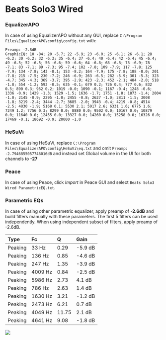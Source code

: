 # Beats Solo3 Wired

### EqualizerAPO
In case of using EqualizerAPO without any GUI, replace `C:\Program Files\EqualizerAPO\config\config.txt`
with:
```
Preamp: -2.8dB
GraphicEQ: 10 -84; 20 -5.7; 22 -5.9; 23 -6.0; 25 -6.1; 26 -6.1; 28 -6.2; 30 -6.2; 32 -6.3; 35 -6.4; 37 -6.4; 40 -6.4; 42 -6.4; 45 -6.4; 49 -6.5; 52 -6.5; 56 -6.6; 59 -6.6; 64 -6.8; 68 -6.8; 73 -6.9; 78 -7.1; 83 -7.1; 89 -7.3; 95 -7.4; 102 -7.8; 109 -7.9; 117 -7.8; 125 -7.9; 134 -7.8; 143 -8.1; 153 -8.2; 164 -7.9; 175 -7.8; 188 -8.0; 201 -7.8; 215 -7.5; 230 -7.2; 246 -6.9; 263 -6.5; 282 -5.9; 301 -5.3; 323 -4.7; 345 -4.3; 369 -3.7; 395 -2.9; 423 -2.3; 452 -2.1; 484 -2.0; 518 -1.8; 554 -1.2; 593 -0.5; 635 -0.1; 679 0.2; 726 0.4; 777 0.6; 832 0.5; 890 0.3; 952 0.2; 1019 -0.0; 1090 -0.1; 1167 -0.4; 1248 -0.6; 1336 -0.9; 1429 -1.3; 1529 -1.5; 1636 -1.7; 1751 -1.8; 1873 -1.4; 2004 -1.0; 2145 -0.9; 2295 -1.0; 2455 -0.8; 2627 -1.0; 2811 -1.5; 3008 -1.8; 3219 -2.4; 3444 -2.7; 3685 -2.0; 3943 -0.4; 4219 -0.8; 4514 -2.5; 4830 -1.9; 5168 0.1; 5530 2.1; 5917 2.6; 6331 1.6; 6775 1.6; 7249 1.2; 7756 0.3; 8299 0.0; 8880 0.0; 9502 0.0; 10167 0.0; 10879 0.0; 11640 0.0; 12455 0.0; 13327 0.0; 14260 0.0; 15258 0.0; 16326 0.0; 17469 -0.1; 18692 -0.9; 20000 -1.0
```

### HeSuVi
In case of using HeSuVi, replace `C:\Program Files\EqualizerAPO\config\HeSuVi\eq.txt` and omit `Preamp:
-2.7946855057746016dB` and instead set Global volume in the UI for both channels to **-27**

### Peace
In case of using Peace, click *Import* in Peace GUI and select `Beats Solo3 Wired ParametricEQ.txt`.

### Parametric EQs
In case of using other parametric equalizer, apply preamp of **-2.6dB** and build filters manually
with these parameters. The first 5 filters can be used independently.
When using independent subset of filters, apply preamp of -2.6dB.

| Type    | Fc      |     Q | Gain    |
|:--------|:--------|:------|:--------|
| Peaking | 33 Hz   |  0.29 | -5.9 dB |
| Peaking | 136 Hz  |  0.85 | -4.6 dB |
| Peaking | 247 Hz  |  1.35 | -3.9 dB |
| Peaking | 4009 Hz |  0.84 | -2.5 dB |
| Peaking | 5986 Hz |  2.73 | 4.1 dB  |
| Peaking | 786 Hz  |  2.63 | 1.4 dB  |
| Peaking | 1630 Hz |  3.21 | -1.2 dB |
| Peaking | 2473 Hz |  6.21 | 0.7 dB  |
| Peaking | 4049 Hz | 11.75 | 2.1 dB  |
| Peaking | 4641 Hz |  9.08 | -1.8 dB |

![](https://raw.githubusercontent.com/jaakkopasanen/AutoEq/master/results/innerfidelity/sbaf-serious/Beats%20Solo3%20Wired/Beats%20Solo3%20Wired.png)